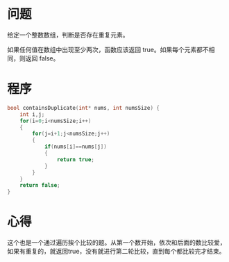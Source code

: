 # 问题
给定一个整数数组，判断是否存在重复元素。

如果任何值在数组中出现至少两次，函数应该返回 true。如果每个元素都不相同，则返回 false。
# 程序
```C
bool containsDuplicate(int* nums, int numsSize) {
    int i,j;
    for(i=0;i<numsSize;i++)
    {
        for(j=i+1;j<numsSize;j++)
        {
            if(nums[i]==nums[j])
            {
                return true;
            }
        }
    }
    return false;
}
```
# 心得
这个也是一个通过遍历挨个比较的题。从第一个数开始，依次和后面的数比较爱，如果有重复的，就返回true，没有就进行第二轮比较，直到每个都比较完才结束。